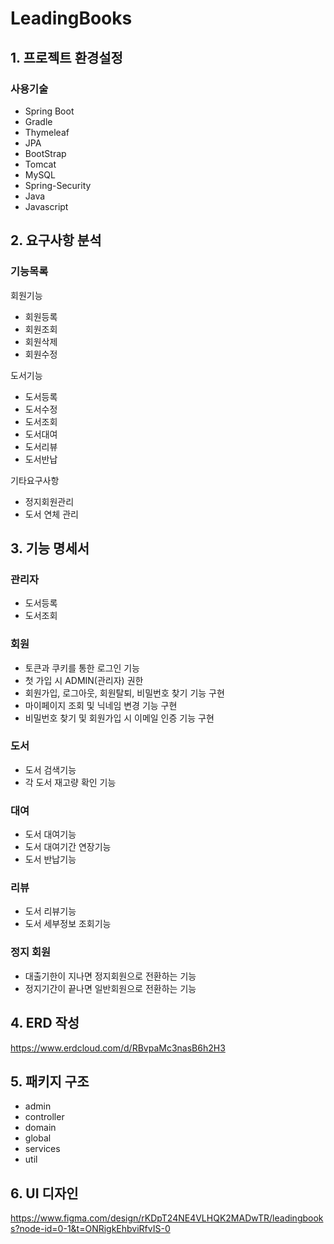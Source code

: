 # LeadingBooks

## 1. 프로젝트 환경설정

### 사용기술

  * Spring Boot
  * Gradle
  * Thymeleaf
  * JPA
  * BootStrap
  * Tomcat
  * MySQL
  * Spring-Security
  * Java
  * Javascript

## 2. 요구사항 분석

### 기능목록

  회원기능
  
  * 회원등록
  * 회원조회
  * 회원삭제
  * 회원수정

  도서기능

  * 도서등록
  * 도서수정
  * 도서조회
  * 도서대여
  * 도서리뷰
  * 도서반납

  기타요구사항

  * 정지회원관리
  * 도서 연체 관리

## 3. 기능 명세서

### 관리자

  * 도서등록
  * 도서조회

### 회원

  * 토큰과 쿠키를 통한 로그인 기능
  * 첫 가입 시 ADMIN(관리자) 권한
  * 회원가입, 로그아웃, 회원탈퇴, 비밀번호 찾기 기능 구현
  * 마이페이지 조회 및 닉네임 변경 기능 구현
  * 비밀번호 찾기 및 회원가입 시 이메일 인증 기능 구현

### 도서

  * 도서 검색기능
  * 각 도서 재고량 확인 기능

### 대여

  * 도서 대여기능
  * 도서 대여기간 연장기능
  * 도서 반납기능

### 리뷰

  * 도서 리뷰기능
  * 도서 세부정보 조회기능

### 정지 회원

  * 대출기한이 지나면 정지회원으로 전환하는 기능
  * 정지기간이 끝나면 일반회원으로 전환하는 기능

## 4. ERD 작성

 <https://www.erdcloud.com/d/RBvpaMc3nasB6h2H3>

## 5. 패키지 구조

  * admin
  * controller
  * domain
  * global
  * services
  * util

## 6. UI 디자인

 <https://www.figma.com/design/rKDpT24NE4VLHQK2MADwTR/leadingbooks?node-id=0-1&t=ONRigkEhbviRfvIS-0>

 
    
  
